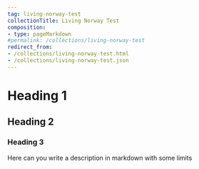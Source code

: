 ```yaml
---
tag: living-norway-test
collectionTitle: Living Norway Test
composition:
- type: pageMarkdown 
#permalink: /collections/living-norway-test
redirect_from:
- /collections/living-norway-test.html
- /collections/living-norway-test.json
---
```


# Heading 1

## Heading 2

### Heading 3


Here can you write a description in markdown with some limits







  


